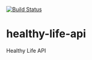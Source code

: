 [![Build Status](https://travis-ci.org/danieloliveira079/healthy-life-api.svg?branch=master)](https://travis-ci.org/danieloliveira079/healthy-life-api)

# healthy-life-api
Healthy Life API
